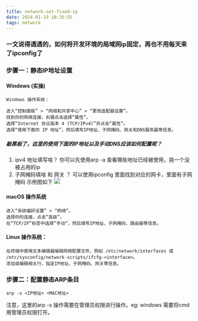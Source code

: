 ```yaml
---
title: network-set-fixed-ip
date: 2024-01-19 10:35:55
tags: network
---
```


### 一文说得透透的，如何将开发环境的局域网ip固定，再也不用每天来了ipconfig了

### 步骤一：静态IP地址设置
#### Windows (实操)
```
Windows 操作系统：

进入“控制面板” > “网络和共享中心” > “更改适配器设置”。
找到你的网络连接，右键点击选择“属性”。
选择“Internet 协议版本 4 (TCP/IPv4)”并点击“属性”。
选择“使用下面的 IP 地址”，然后填写IP地址、子网掩码、网关和DNS服务器等信息。
```

##### 敲黑板了，这里的使用下面的IP地址以及手动DNS应该如何配置呢？
1. ipv4 地址填写啥？ 你可以先使用arp -a 查看哪些地址已经被使用，挑一个没被占用的ip
2. 子网掩码填啥 和 网关 ？  可以使用ipconfig 里面找到对应的网卡，里面有子网掩码
示例图如下
![](network-01.png)


#### macOS 操作系统
```
进入“系统偏好设置” > “网络”。
选择你的连接，点击“高级”。
在“TCP/IP”标签中选择“手动”，然后填写IP地址、子网掩码、路由器等信息。
```

#### Linux 操作系统：
```
在终端中使用文本编辑器编辑网络配置文件，例如 /etc/network/interfaces 或 /etc/sysconfig/network-scripts/ifcfg-<interface>。
添加或编辑相关行，指定IP地址、子网掩码、网关等信息。
```


### 步骤二：配置静态ARP条目
```
arp -s <IP地址> <MAC地址> 
```

注意，这里的arp -s 操作需要在管理员权限进行操作。eg: windows 需要将cmd用管理员权限打开。